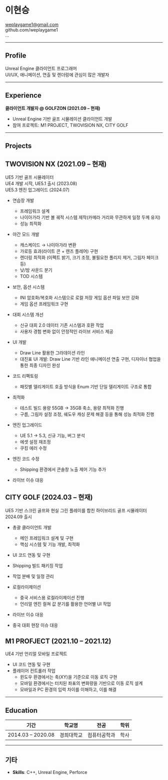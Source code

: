 # 이현승  
weplaygame1@gmail.com  
github.com/weplaygame1  
...  

---

## Profile
Unreal Engine 클라이언트 프로그래머  
UI/UX, 애니메이션, 연출 및 렌더링에 관심이 많은 개발자  

[//]: # (단순한 기능 구현을 넘어서 비주얼 품질과 사용자 경험 향상을 지향하며, 디자이너 및 아티스트와의 협업을 통해 아이디어를 시각적으로 완성하는 과정에 강점을 가지고 있습니다.)

---

## Experience
**클라이언트 개발자 @ GOLFZON (2021.09 – 현재)**  
- Unreal Engine 기반 골프 시뮬레이션 클라이언트 개발  
- 참여 프로젝트: M1 PROJECT, TWOVISION NX, CITY GOLF  

---

## Projects

## TWOVISION NX (2021.09 – 현재)
UE5 기반 골프 시뮬레이터  
UE4 개발 시작, UE5.1 출시 (2023.08)  
UE5.3 엔진 업그레이드 (2024.07)  
- 연습장 개발
  - 프레임워크 설계
  - 나이아가라 기반 볼 궤적 시스템 제작(카메라 거리와 무관하게 일정 두께 유지)
  - 성능 최적화

- 야간 모드 개발  
  - 캐스케이드 → 나이아가라 변환  
  - 가로등 효과(라이트 콘 + 렌즈 플레어) 구현  
  - 렌더링 최적화 (이펙트 밝기, 크기 조정, 불필요한 폴리지 제거, 그림자 페이크 등)  
  - 낮/밤 사운드 분기
  - TOD 시스템  
  
- 보안, 옵션 시스템  
  - INI 암호화/복호화 시스템으로 로컬 저장 게임 옵션 파일 보안 강화  
  - 게임 옵션 프레임워크 구현

- 대회 시스템 개선  
  - 신규 대회 2.0 데이터 기존 시스템과 호환 작업  
  - 사용자 경험 변화 없이 안정적인 라이브 서비스 제공

- UI 개발  
  - Draw Line 활용한 그라데이션 라인
  - 대진표 UI 개발: Draw Line 기반 라인 애니메이션 연출 구현, 디자이너 협업을 통한 최종 디자인 완성

- 코드 리팩토링  
  - 패킷별 델리게이트 호출 방식을 Enum 기반 단일 델리게이트 구조로 통합

- 최적화  
  - 테스트 빌드 용량 55GB → 35GB 축소, 용량 최적화 진행  
  - 구름, 그림자 설정 조정, 쉐도우 캐싱 문제 해결 등을 통해 성능 최적화 진행

- 엔진 업그레이드  
  - UE 5.1 → 5.3, 신규 기능, 버그 분석
  - 에셋 설정 재조정  
  - 쿠킹 에러 수정

- 엔진 코드 수정  
  - Shipping 환경에서 콘솔창 노출 제어 기능 추가

- 라이브 이슈 대응

##

## CITY GOLF (2024.03 – 현재)
UE5 기반 스크린 골프와 현실 그린 플레이를 합친 하이브리드 골프 시뮬레이터  
2024.09 출시  
- 총괄 클라이언트 개발  
  - 메인 프레임워크 설계 및 구현  
  - 핵심 시스템 및 기능 개발, 최적화  

- UI 코드 연동 및 구현  

- Shipping 빌드 패키징 작업  

- 작업 분배 및 일정 관리  

- 로컬라이제이션  
  - 중국 서비스용 로컬라이제이션 진행  
  - 언리얼 엔진 컬쳐 값 분기를 활용한 언어별 UI 작업  

- 라이브 이슈 대응  

- 중국 대회 현장 이슈 대응  

##

##  M1 PROFJECT (2021.10 – 2021.12)
UE4 기반 언리얼 모바일 프로젝트  
- UI 코드 연동 및 구현  
- 플레이어 컨트롤러 작업
  - 윈도우 환경에서는 축(XY)을 기준으로 이동 로직 구현  
  - 모바일 환경에서는 터치된 좌표의 변화량을 기반으로 이동 로직 설계  
  - 모바일과 PC 환경의 입력 차이를 이해하고, 이를 해결  

---

## Education
| 기간        | 학교명       | 전공         | 학위   |
|-------------|--------------|--------------|--------|
| 2014.03 – 2020.08 | 경희대학교     | 컴퓨터공학과 | 학사   |

---

## 기타
- **Skills**: C++, Unreal Engine, Perforce  
 
